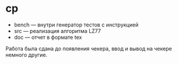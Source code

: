 # cp

* bench — внутри генератор тестов с инструкцией
* src — реализация алгоритма LZ77
* doc — отчет в формате tex

Работа была сдана до появления чекера, ввод и вывод на чекере немного другие.
